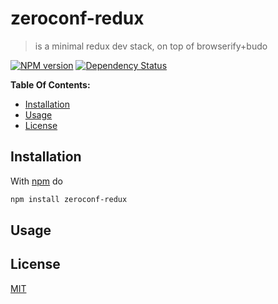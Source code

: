 # zeroconf-redux

> is a minimal redux dev stack, on top of browserify+budo

[![NPM version](https://badge.fury.io/js/mobius-transformation.svg)](http://badge.fury.io/js/mobius-transformation) [![Dependency Status](https://gemnasium.com/fibo/mobius-transformation.svg)](https://gemnasium.com/fibo/mobius-transformation)

**Table Of Contents:**

* [Installation](#installation)
* [Usage](#usage)
* [License](#license)

## Installation

With [npm](https://npmjs.org/) do

```bash
npm install zeroconf-redux
```

## Usage

## License

[MIT](http://g14n.info/mit-license/)
